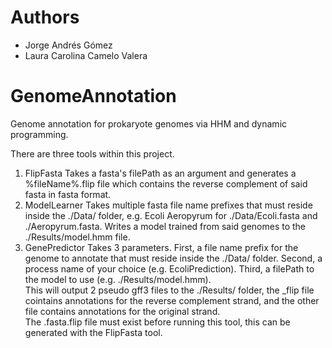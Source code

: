 
# Authors
* Jorge Andrés Gómez 
* Laura Carolina Camelo Valera

# GenomeAnnotation
Genome annotation for prokaryote genomes via HHM and dynamic programming.

There are three tools within this project.
1) FlipFasta
Takes a fasta's filePath as an argument and generates a %fileName%.flip file which contains the reverse complement of said fasta in fasta format.
2) ModelLearner
Takes multiple fasta file name prefixes that must reside inside the ./Data/ folder, e.g. Ecoli Aeropyrum for ./Data/Ecoli.fasta and ./Aeropyrum.fasta. Writes a model trained from said genomes to the ./Results/model.hmm file.
3) GenePredictor
Takes 3 parameters. First, a file name prefix for the genome to annotate that must reside inside the ./Data/ folder. Second, a process name of your choice (e.g. EcoliPrediction). Third, a filePath to the model to use (e.g. ./Results/model.hmm). <br>
This will output 2 pseudo gff3 files to the ./Results/ folder, the _flip file cointains annotations for the reverse complement strand, and the other file contains annotations for the original strand. <br>
The .fasta.flip file must exist before running this tool, this can be generated with the FlipFasta tool. 
